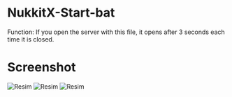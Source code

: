 # NukkitX-Start-bat
Function: If you open the server with this file, it opens after 3 seconds each time it is closed.

# Screenshot

![Resim](https://i.hizliresim.com/bizcfu2.PNG)
![Resim](https://i.hizliresim.com/smztodx.PNG)
![Resim](https://i.hizliresim.com/n8fnf1x.PNG)
